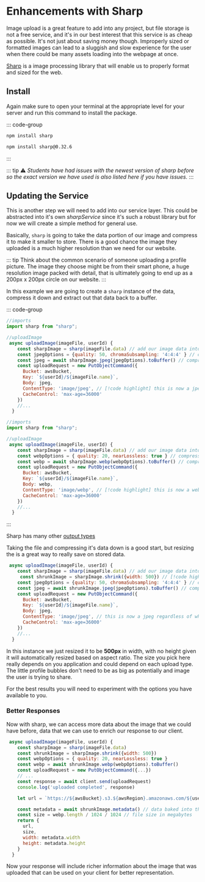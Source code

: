 # Enhancements with Sharp

Image upload is a great feature to add into any project, but file storage is not a free service, and it's in our best interest that this service is as cheap as possible. It's not just about saving money though. Improperly sized or formatted images can lead to a sluggish and slow experience for the user when there could be many assets loading into the webpage at once.

[Sharp](https://sharp.pixelplumbing.com/) is a image processing library that will enable us to properly format and sized for the web.

## Install

Again make sure to open your terminal at the appropriate level for your server and run this command to install the package. 

::: code-group
```bash install
npm install sharp
```

```bash used version
npm install sharp@0.32.6
```
:::

::: tip ⚠️
*Students have had issues with the newest version of sharp before so the exact version we have used is also listed here if you have issues.*
:::

## Updating the Service

This is another step we will need to add into our service layer. This could be abstracted into it's own *sharpService* since it's such a robust library but for now we will create a simple method for general use.

Basically, `sharp` is going to take the data portion of our image and compress it to make it smaller to store. There is a good chance the image they uploaded is a much higher resolution than we need for our website.

::: tip
Think about the common scenario of someone uploading a profile picture. The image they choose might be from their smart phone, a huge resolution image packed with detail, that is ultimately going to end up as a 200px x 200px circle on our website.
:::

In this example we are going to create a `sharp` instance of the data, compress it down and extract out that data back to a buffer.


::: code-group
```js jpeg
//imports 
import sharp from "sharp";

//uploadImage
 async uploadImage(imageFile, userId) { 
    const sharpImage = sharp(imageFile.data) // add our image data into a sharp instance
    const jpegOptions = {quality: 50, chromaSubsampling: '4:4:4' } // compression options
    const jpeg = await sharpImage.jpeg(jpegOptions).toBuffer() // compress data
    const uploadRequest = new PutObjectCommand({
      Bucket: awsBucket,
      Key: `${userId}/${imageFile.name}`, 
      Body: jpeg, 
      ContentType: 'image/jpeg', // [!code highlight] this is now a jpeg regardless of what the user uploads
      CacheControl: 'max-age=36000' 
    })
    //...
  }
```
```js webp
//imports 
import sharp from "sharp";

//uploadImage
 async uploadImage(imageFile, userId) { 
    const sharpImage = sharp(imageFile.data) // add our image data into a sharp instance
    const webpOptions = { quality: 20, nearLossless: true } // compression options
    const webp = await sharpImage.webp(webpOptions).toBuffer() // compress data
    const uploadRequest = new PutObjectCommand({
      Bucket: awsBucket,
      Key: `${userId}/${imageFile.name}`, 
      Body: webp, 
      ContentType: 'image/webp', // [!code highlight] this is now a webp regardless of what the user uploads
      CacheControl: 'max-age=36000' 
    })
    //...
  }
```
::: 

Sharp has many other [output types](https://sharp.pixelplumbing.com/api-output)

Taking the file and compressing it's data down is a good start, but resizing the is a great way to really save on stored data.

```js jpeg
 async uploadImage(imageFile, userId) { 
    const sharpImage = sharp(imageFile.data) // add our image data into a sharp instance
     const shrunkImage = sharpImage.shrink({width: 500}) // [!code highlight] Shrink the image 
    const jpegOptions = {quality: 50, chromaSubsampling: '4:4:4' } // compression options
    const jpeg = await shrunkImage.jpeg(jpegOptions).toBuffer() // compress data
    const uploadRequest = new PutObjectCommand({
      Bucket: awsBucket,
      Key: `${userId}/${imageFile.name}`, 
      Body: jpeg, 
      ContentType: 'image/jpeg', // this is now a jpeg regardless of what the user uploads
      CacheControl: 'max-age=36000' 
    })
    //...
  }
```

In this instance we just resized it to be **500px** in width, with no height given it will automatically resized based on aspect ratio. The size you pick here really depends on you application and could depend on each upload type. The little profile bubbles don't need to be as big as potentially and image the user is trying to share.

For the best results you will need to experiment with the options you have available to you.


### Better Responses

Now with sharp, we can access more data about the image that we could have before, data that we can use to enrich our response to our client.

```js 
 async uploadImage(imageFile, userId) { 
    const sharpImage = sharp(imageFile.data) 
    const shrunkImage = sharpImage.shrink({width: 500})
    const webpOptions = { quality: 20, nearLossless: true } 
    const webp = await shrunkImage.webp(webpOptions).toBuffer() 
    const uploadRequest = new PutObjectCommand({...})
    // ...
    const response = await client.send(uploadRequest)
    console.log('uploaded completed', response)

    let url = `https://${awsBucket}.s3.${awsRegion}.amazonaws.com/${userId}/${imageFile.name}`

    const metadata = await shrunkImage.metadata() // data baked into the image
    const size = webp.length / 1024 / 1024 // file size in megabytes
    return {
      url,
      size,
      width: metadata.width
      height: metadata.height
    }
  }
```

Now your response will include richer information about the image that was uploaded that can be used on your client for better representation.


